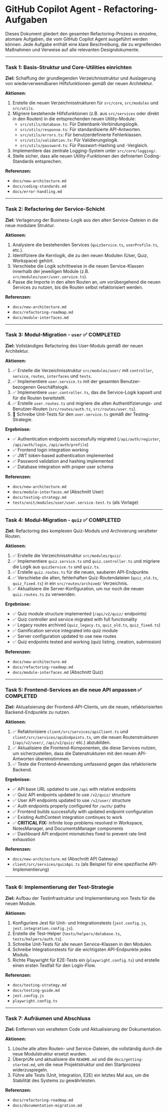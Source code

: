 # GitHub Copilot Agent - Refactoring-Aufgaben

Dieses Dokument gliedert den gesamten Refactoring-Prozess in einzelne, atomare Aufgaben, die vom GitHub Copilot Agent ausgeführt werden können. Jede Aufgabe enthält eine klare Beschreibung, die zu ergreifenden Maßnahmen und Verweise auf alle relevanten Designdokumente.

---

### Task 1: Basis-Struktur und Core-Utilities einrichten

**Ziel:** Schaffung der grundlegenden Verzeichnisstruktur und Auslagerung von wiederverwendbaren Hilfsfunktionen gemäß der neuen Architektur.

**Aktionen:**
1.  Erstelle die neuen Verzeichnisstrukturen für `src/core`, `src/modules` und `src/utils`.
2.  Migriere bestehende Hilfsfunktionen (z.B. aus `src/services` oder direkt in den Routen) in die entsprechenden neuen Utility-Module:
    *   `src/utils/database.ts`: Für Datenbank-Verbindungslogik.
    *   `src/utils/response.ts`: Für standardisierte API-Antworten.
    *   `src/utils/errors.ts`: Für benutzerdefinierte Fehlerklassen.
    *   `src/utils/validation.ts`: Für Validierungslogik.
    *   `src/utils/password.ts`: Für Passwort-Hashing und -Vergleich.
3.  Implementiere das zentrale Logging-System unter `src/core/logging/`.
4.  Stelle sicher, dass alle neuen Utility-Funktionen den definierten Coding-Standards entsprechen.

**Referenzen:**
-   `docs/new-architecture.md`
-   `docs/coding-standards.md`
-   `docs/error-handling.md`

---

### Task 2: Refactoring der Service-Schicht

**Ziel:** Verlagerung der Business-Logik aus den alten Service-Dateien in die neue modulare Struktur.

**Aktionen:**
1.  Analysiere die bestehenden Services (`quizService.ts`, `userProfile.ts`, etc.).
2.  Identifiziere die Kernlogik, die zu den neuen Modulen (User, Quiz, Workspace) gehört.
3.  Verschiebe die Logik schrittweise in die neuen Service-Klassen innerhalb der jeweiligen Module (z.B. `src/modules/user/user.service.ts`).
4.  Passe die Importe in den alten Routen an, um vorübergehend die neuen Services zu nutzen, bis die Routen selbst refaktorisiert werden.

**Referenzen:**
-   `docs/new-architecture.md`
-   `docs/refactoring-roadmap.md`
-   `docs/module-interfaces.md`

---

### Task 3: Modul-Migration - `user` ✅ **COMPLETED**

**Ziel:** Vollständiges Refactoring des User-Moduls gemäß der neuen Architektur.

**Aktionen:**
1.  ✅ Erstelle die Verzeichnisstruktur `src/modules/user/` mit `controller`, `service`, `routes`, `interfaces` und `tests`.
2.  ✅ Implementiere `user.service.ts` mit der gesamten Benutzer-bezogenen Geschäftslogik.
3.  ✅ Implementiere `user.controller.ts`, das die Service-Logik kapselt und für die Routen bereitstellt.
4.  ✅ Erstelle `user.routes.ts` und migriere die alten Authentifizierungs- und Benutzer-Routen (`src/routes/auth.ts`, `src/routes/user.ts`).
5.  🔄 Schreibe Unit-Tests für den `user.service.ts` gemäß der Testing-Strategie.

**Ergebnisse:**
- ✅ Authentication endpoints successfully migrated (`/api/auth/register`, `/api/auth/login`, `/api/auth/profile`)
- ✅ Frontend login integration working
- ✅ JWT token-based authentication implemented
- ✅ Password validation and hashing implemented
- ✅ Database integration with proper user schema

**Referenzen:**
-   `docs/new-architecture.md`
-   `docs/module-interfaces.md` (Abschnitt User)
-   `docs/testing-strategy.md`
-   `tests/unit/modules/user/user.service.test.ts` (als Vorlage)

---

### Task 4: Modul-Migration - `quiz` ✅ **COMPLETED**

**Ziel:** Refactoring des komplexen Quiz-Moduls und Archivierung veralteter Routen.

**Aktionen:**
1.  ✅ Erstelle die Verzeichnisstruktur `src/modules/quiz/`.
2.  ✅ Implementiere `quiz.service.ts` und `quiz.controller.ts` und migriere die Logik aus `quizService.ts` und `quiz.ts`.
3.  ✅ Erstelle `quiz.routes.ts` für die neuen, sauberen API-Endpunkte.
4.  ✅ Verschiebe die alten, fehlerhaften Quiz-Routendateien (`quiz_old.ts`, `quiz_fixed.ts`) in ein `src/routes/archived/` Verzeichnis.
5.  ✅ Aktualisiere die Server-Konfiguration, um nur noch die neuen `quiz.routes.ts` zu verwenden.

**Ergebnisse:**
- ✅ Quiz module structure implemented (`/api/v2/quiz/` endpoints)
- ✅ Quiz controller and service migrated with full functionality
- ✅ Legacy routes archived (`quiz_legacy.ts`, `quiz_old.ts`, `quiz_fixed.ts`)
- ✅ Gamification service integrated into quiz module
- ✅ Server configuration updated to use new routes
- ✅ Quiz endpoints tested and working (quiz listing, creation, submission)

**Referenzen:**
-   `docs/new-architecture.md`
-   `docs/refactoring-roadmap.md`
-   `docs/module-interfaces.md` (Abschnitt Quiz)

---

### Task 5: Frontend-Services an die neue API anpassen ✅ **COMPLETED**

**Ziel:** Aktualisierung der Frontend-API-Clients, um die neuen, refaktorisierten Backend-Endpunkte zu nutzen.

**Aktionen:**
1.  ✅ Refaktorisiere `client/src/services/apiClient.ts` und `client/src/services/apiEndpoints.ts`, um die neuen Routenstrukturen (`/api/v2/user/`, `/api/v2/quiz/` etc.) abzubilden.
2.  ✅ Aktualisiere die Frontend-Komponenten, die diese Services nutzen, um sicherzustellen, dass die Datenstrukturen mit den neuen API-Antworten übereinstimmen.
3.  ✅ Teste die Frontend-Anwendung umfassend gegen das refaktorierte Backend.

**Ergebnisse:**
- ✅ API base URL updated to use `/api` with relative endpoints
- ✅ Quiz API endpoints updated to use `/v2/quiz/` structure
- ✅ User API endpoints updated to use `/v2/user/` structure
- ✅ Auth endpoints properly configured for `/auth/` paths
- ✅ Frontend builds successfully with updated endpoint configuration
- ✅ Existing AuthContext integration continues to work
- ✅ **CRITICAL FIX:** Infinite loop problems resolved in Workspace, NotesManager, and DocumentsManager components
- ✅ Dashboard API endpoint mismatches fixed to prevent rate limit exhaustion

**Referenzen:**
-   `docs/new-architecture.md` (Abschnitt API Gateway)
-   `client/src/services/quizApi.ts` (als Beispiel für eine spezifische API-Implementierung)

---

### Task 6: Implementierung der Test-Strategie

**Ziel:** Aufbau der Testinfrastruktur und Implementierung von Tests für die neuen Module.

**Aktionen:**
1.  Konfiguriere Jest für Unit- und Integrationstests (`jest.config.js`, `jest.integration.config.js`).
2.  Erstelle die Test-Helper (`tests/helpers/database.ts`, `tests/helpers/auth.ts`).
3.  Schreibe Unit-Tests für alle neuen Service-Klassen in den Modulen.
4.  Schreibe Integrationstests für die wichtigsten API-Endpunkte jedes Moduls.
5.  Richte Playwright für E2E-Tests ein (`playwright.config.ts`) und erstelle einen ersten Testfall für den Login-Flow.

**Referenzen:**
-   `docs/testing-strategy.md`
-   `docs/testing-guide.md`
-   `jest.config.js`
-   `playwright.config.ts`

---

### Task 7: Aufräumen und Abschluss

**Ziel:** Entfernen von veraltetem Code und Aktualisierung der Dokumentation.

**Aktionen:**
1.  Lösche alle alten Routen- und Service-Dateien, die vollständig durch die neue Modulstruktur ersetzt wurden.
2.  Überprüfe und aktualisiere die `README.md` und die `docs/getting-started.md`, um die neue Projektstruktur und den Startprozess widerzuspiegeln.
3.  Führe alle Tests (Unit, Integration, E2E) ein letztes Mal aus, um die Stabilität des Systems zu gewährleisten.

**Referenzen:**
-   `docs/refactoring-roadmap.md`
-   `docs/documentation-migration.md`

